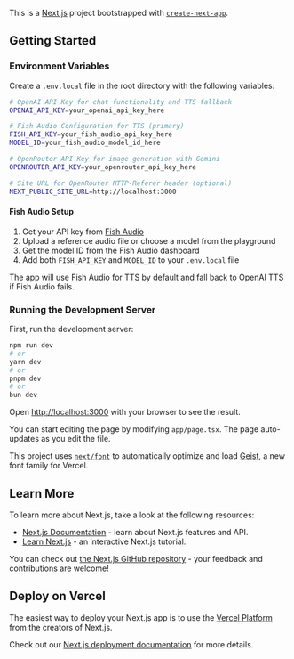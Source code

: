 This is a [Next.js](https://nextjs.org) project bootstrapped with [`create-next-app`](https://nextjs.org/docs/app/api-reference/cli/create-next-app).

## Getting Started

### Environment Variables

Create a `.env.local` file in the root directory with the following variables:

```bash
# OpenAI API Key for chat functionality and TTS fallback
OPENAI_API_KEY=your_openai_api_key_here

# Fish Audio Configuration for TTS (primary)
FISH_API_KEY=your_fish_audio_api_key_here
MODEL_ID=your_fish_audio_model_id_here

# OpenRouter API Key for image generation with Gemini
OPENROUTER_API_KEY=your_openrouter_api_key_here

# Site URL for OpenRouter HTTP-Referer header (optional)
NEXT_PUBLIC_SITE_URL=http://localhost:3000
```

#### Fish Audio Setup

1. Get your API key from [Fish Audio](https://fish.audio/)
2. Upload a reference audio file or choose a model from the playground
3. Get the model ID from the Fish Audio dashboard
4. Add both `FISH_API_KEY` and `MODEL_ID` to your `.env.local` file

The app will use Fish Audio for TTS by default and fall back to OpenAI TTS if Fish Audio fails.

### Running the Development Server

First, run the development server:

```bash
npm run dev
# or
yarn dev
# or
pnpm dev
# or
bun dev
```

Open [http://localhost:3000](http://localhost:3000) with your browser to see the result.

You can start editing the page by modifying `app/page.tsx`. The page auto-updates as you edit the file.

This project uses [`next/font`](https://nextjs.org/docs/app/building-your-application/optimizing/fonts) to automatically optimize and load [Geist](https://vercel.com/font), a new font family for Vercel.

## Learn More

To learn more about Next.js, take a look at the following resources:

- [Next.js Documentation](https://nextjs.org/docs) - learn about Next.js features and API.
- [Learn Next.js](https://nextjs.org/learn) - an interactive Next.js tutorial.

You can check out [the Next.js GitHub repository](https://github.com/vercel/next.js) - your feedback and contributions are welcome!

## Deploy on Vercel

The easiest way to deploy your Next.js app is to use the [Vercel Platform](https://vercel.com/new?utm_medium=default-template&filter=next.js&utm_source=create-next-app&utm_campaign=create-next-app-readme) from the creators of Next.js.

Check out our [Next.js deployment documentation](https://nextjs.org/docs/app/building-your-application/deploying) for more details.
